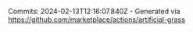 Commits: 2024-02-13T12:16:07.840Z - Generated via https://github.com/marketplace/actions/artificial-grass
<br>
